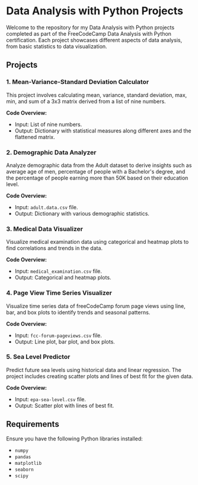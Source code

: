 # Data Analysis with Python Projects

Welcome to the repository for my Data Analysis with Python projects completed as part of the FreeCodeCamp Data Analysis with Python certification. Each project showcases different aspects of data analysis, from basic statistics to data visualization.

## Projects

### 1. Mean-Variance-Standard Deviation Calculator
This project involves calculating mean, variance, standard deviation, max, min, and sum of a 3x3 matrix derived from a list of nine numbers.

**Code Overview:**
- Input: List of nine numbers.
- Output: Dictionary with statistical measures along different axes and the flattened matrix.

### 2. Demographic Data Analyzer
Analyze demographic data from the Adult dataset to derive insights such as average age of men, percentage of people with a Bachelor's degree, and the percentage of people earning more than 50K based on their education level.

**Code Overview:**
- Input: `adult.data.csv` file.
- Output: Dictionary with various demographic statistics.

### 3. Medical Data Visualizer
Visualize medical examination data using categorical and heatmap plots to find correlations and trends in the data.

**Code Overview:**
- Input: `medical_examination.csv` file.
- Output: Categorical and heatmap plots.

### 4. Page View Time Series Visualizer
Visualize time series data of freeCodeCamp forum page views using line, bar, and box plots to identify trends and seasonal patterns.

**Code Overview:**
- Input: `fcc-forum-pageviews.csv` file.
- Output: Line plot, bar plot, and box plots.

### 5. Sea Level Predictor
Predict future sea levels using historical data and linear regression. The project includes creating scatter plots and lines of best fit for the given data.

**Code Overview:**
- Input: `epa-sea-level.csv` file.
- Output: Scatter plot with lines of best fit.

## Requirements

Ensure you have the following Python libraries installed:
- `numpy`
- `pandas`
- `matplotlib`
- `seaborn`
- `scipy`

